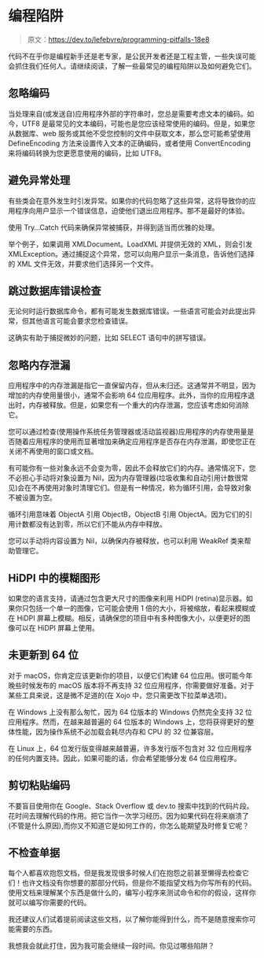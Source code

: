 # 编程陷阱

> 原文：<https://dev.to/lefebvre/programming-pitfalls-18e8>

代码不在乎你是编程新手还是老专家，是公民开发者还是工程主管，一些失误可能会抓住我们任何人。请继续阅读，了解一些最常见的编程陷阱以及如何避免它们。

## 忽略编码

当处理来自(或发送自)应用程序外部的字符串时，您总是需要考虑文本的编码。如今，UTF8 是最常见的文本编码，可能也是您应该经常使用的编码。但是，如果您从数据库、web 服务或其他不受您控制的文件中获取文本，那么您可能希望使用 DefineEncoding 方法来设置传入文本的正确编码，或者使用 ConvertEncoding 来将编码转换为您更愿意使用的编码，比如 UTF8。

## 避免异常处理

有些类会在意外发生时引发异常。如果你的代码忽略了这些异常，这将导致你的应用程序向用户显示一个错误信息，迫使他们退出应用程序。那不是最好的体验。

使用 Try…Catch 代码来确保异常被捕获，并得到适当而优雅的处理。

举个例子，如果调用 XMLDocument。LoadXML 并提供无效的 XML，则会引发 XMLException。通过捕捉这个异常，您可以向用户显示一条消息，告诉他们选择的 XML 文件无效，并要求他们选择另一个文件。

## 跳过数据库错误检查

无论何时运行数据库命令，都有可能发生数据库错误。一些语言可能会对此提出异常，但其他语言可能会要求您检查错误。

这确实有助于捕捉微妙的问题，比如 SELECT 语句中的拼写错误。

## 忽略内存泄漏

应用程序中的内存泄漏是指它一直保留内存，但从未归还。这通常并不明显，因为增加的内存使用量很小，通常不会影响 64 位应用程序。此外，当你的应用程序退出时，内存被释放。但是，如果您有一个重大的内存泄漏，您应该考虑如何消除它。

您可以通过检查(使用操作系统任务管理器或活动监视器)应用程序的内存使用量是否随着应用程序的使用而显著增加来确定应用程序是否存在内存泄漏，即使您正在关闭不再使用的窗口或文档。

有可能你有一些对象永远不会变为零，因此不会释放它们的内存。通常情况下，您不必担心手动将对象设置为 Nil，因为内存管理器(垃圾收集和自动引用计数很常见)会在不再使用对象时清理它们。但是有一种情况，称为循环引用，会导致对象不被设置为空。

循环引用意味着 ObjectA 引用 ObjectB，ObjectB 引用 ObjectA。因为它们的引用计数都没有达到零，所以它们不能从内存中释放。

您可以手动将内容设置为 Nil，以确保内存被释放，也可以利用 WeakRef 类来帮助管理它。

## HiDPI 中的模糊图形

如果您的语言支持，请通过包含更大尺寸的图像来利用 HiDPI (retina)显示器。如果你只包括一个单一的图像，它可能会使用 1 倍的大小，将被缩放，看起来模糊或在 HiDPI 屏幕上模糊。相反，请确保您的项目中有多种图像大小，以便更好的图像可以在 HiDPI 屏幕上使用。

## 未更新到 64 位

对于 macOS，你肯定应该更新你的项目，以便它们构建 64 位应用。很可能今年晚些时候发布的 macOS 版本将不再支持 32 位应用程序，你需要做好准备。对于某些工具来说，这是微不足道的(在 Xojo 中，您只需更改下拉菜单选项)。

在 Windows 上没有那么匆忙，因为 64 位版本的 Windows 仍然完全支持 32 位应用程序。然而，在越来越普遍的 64 位版本的 Windows 上，您将获得更好的整体性能，因为操作系统不必加载会耗尽内存和 CPU 的 32 位兼容层。

在 Linux 上，64 位发行版变得越来越普遍，许多发行版不包含对 32 位应用程序的任何内置支持。因此，如果可能的话，你会希望能够分发 64 位应用程序。

## 剪切粘贴编码

不要盲目使用你在 Google、Stack Overflow 或 dev.to 搜索中找到的代码片段。花时间去理解代码的作用。把它当作一次学习经历。因为如果代码在将来崩溃了(不管是什么原因),而你又不知道它是如何工作的，你怎么能期望及时修复它呢？

## 不检查单据

每个人都喜欢抱怨文档，但是我发现很多时候人们在抱怨之前甚至懒得去检查它们！也许文档没有你想要的那部分代码，但是你不能指望文档为你写所有的代码。使用文档来理解某个东西是做什么的，编写小程序来测试命令和你的假设，这样你就可以编写你需要的代码。

我还建议人们试着提前阅读这些文档，以了解你能得到什么，而不是随意搜索你可能需要的东西。

我想我会就此打住，因为我可能会继续一段时间。你见过哪些陷阱？